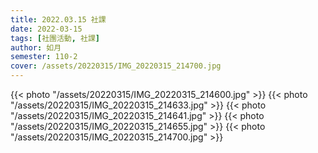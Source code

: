 ```yaml
---
title: 2022.03.15 社課
date: 2022-03-15
tags: [社團活動, 社課]
author: 如月
semester: 110-2
cover: /assets/20220315/IMG_20220315_214700.jpg
---
```


{{< photo "/assets/20220315/IMG_20220315_214600.jpg" >}} {{< photo "/assets/20220315/IMG_20220315_214633.jpg" >}}
{{< photo "/assets/20220315/IMG_20220315_214641.jpg" >}} {{< photo "/assets/20220315/IMG_20220315_214655.jpg" >}}
{{< photo "/assets/20220315/IMG_20220315_214700.jpg" >}}

